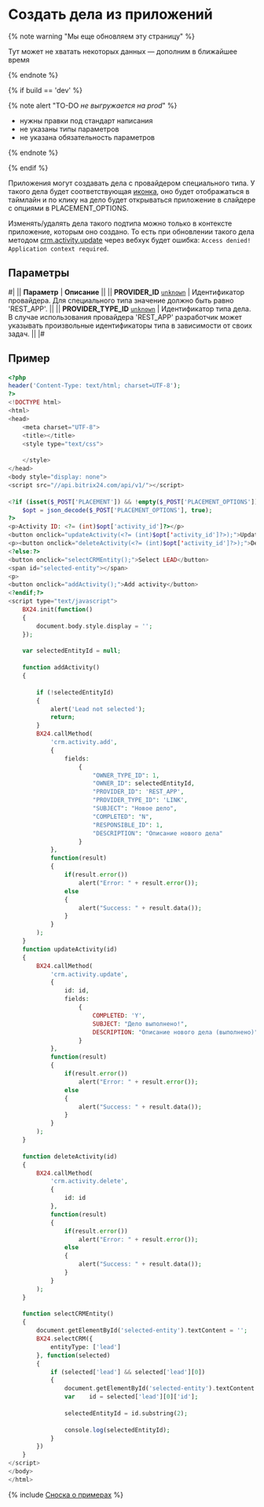 # Создать дела из приложений

{% note warning "Мы еще обновляем эту страницу" %}

Тут может не хватать некоторых данных — дополним в ближайшее время

{% endnote %}

{% if build == 'dev' %}

{% note alert "TO-DO _не выгружается на prod_" %}

- нужны правки под стандарт написания
- не указаны типы параметров
- не указана обязательность параметров

{% endnote %}

{% endif %}

Приложения могут создавать дела с провайдером специального типа. У такого дела будет соответствующая [иконка](*icon), оно будет отображаться в таймлайн и по клику на дело будет открываться приложение в слайдере с опциями в PLACEMENT_OPTIONS.

Изменять/удалять дела такого подтипа можно только в контексте приложение, которым оно создано. То есть при обновлении такого дела методом [crm.activity.update](../crm-activity-update.md) через вебхук будет ошибка: `Access denied! Application context required`.

## Параметры

#|
|| **Параметр** | **Описание** ||
|| **PROVIDER_ID**
[`unknown`](../../../../data-types.md) | Идентификатор провайдера. Для специального типа значение должно быть равно 'REST_APP'. ||
|| **PROVIDER_TYPE_ID**
[`unknown`](../../../../data-types.md)
| Идентификатор типа дела. В случае использования провайдера 'REST_APP' разработчик может указывать произвольные идентификаторы типа в зависимости от своих задач. ||
|#

## Пример

```php
<?php
header('Content-Type: text/html; charset=UTF-8');
?>
<!DOCTYPE html>
<html>
<head>
    <meta charset="UTF-8">
    <title></title>
    <style type="text/css">

    </style>
</head>
<body style="display: none">
<script src="//api.bitrix24.com/api/v1/"></script>

<?if (isset($_POST['PLACEMENT']) && !empty($_POST['PLACEMENT_OPTIONS'])):
    $opt = json_decode($_POST['PLACEMENT_OPTIONS'], true);
?>
<p>Activity ID: <?= (int)$opt['activity_id']?></p>
<button onclick="updateActivity(<?= (int)$opt['activity_id']?>);">Update activity (set new description + completed)</button>
<p><button onclick="deleteActivity(<?= (int)$opt['activity_id']?>);">Delete activity</button>
<?else:?>
<button onclick="selectCRMEntity();">Select LEAD</button>
<span id="selected-entity"></span>
<p>
<button onclick="addActivity();">Add activity</button>
<?endif;?>
<script type="text/javascript">
    BX24.init(function()
    {
        document.body.style.display = '';
    });

    var selectedEntityId = null;

    function addActivity()
    {

        if (!selectedEntityId)
        {
            alert('Lead not selected');
            return;
        }
        BX24.callMethod(
            'crm.activity.add',
            {
                fields:
                    {
                        "OWNER_TYPE_ID": 1,
                        "OWNER_ID": selectedEntityId,
                        "PROVIDER_ID": 'REST_APP',
                        "PROVIDER_TYPE_ID": 'LINK',
                        "SUBJECT": "Новое дело",
                        "COMPLETED": "N",
                        "RESPONSIBLE_ID": 1,
                        "DESCRIPTION": "Описание нового дела"
                    }
            },
            function(result)
            {
                if(result.error())
                    alert("Error: " + result.error());
                else
                {
                    alert("Success: " + result.data());
                }
            }
        );
    }
    function updateActivity(id)
    {
        BX24.callMethod(
            'crm.activity.update',
            {
                id: id,
                fields:
                    {
                        COMPLETED: 'Y',
                        SUBJECT: "Дело выполнено!",
                        DESCRIPTION: "Описание нового дела (выполнено)"
                    }
            },
            function(result)
            {
                if(result.error())
                    alert("Error: " + result.error());
                else
                {
                    alert("Success: " + result.data());
                }
            }
        );
    }

    function deleteActivity(id)
    {
        BX24.callMethod(
            'crm.activity.delete',
            {
                id: id
            },
            function(result)
            {
                if(result.error())
                    alert("Error: " + result.error());
                else
                {
                    alert("Success: " + result.data());
                }
            }
        );
    }

    function selectCRMEntity()
    {
        document.getElementById('selected-entity').textContent = '';
        BX24.selectCRM({
            entityType: ['lead']
        }, function(selected)
        {
            if (selected['lead'] && selected['lead'][0])
            {
                document.getElementById('selected-entity').textContent = selected['lead'][0]['title'];
                var    id = selected['lead'][0]['id'];

                selectedEntityId = id.substring(2);

                console.log(selectedEntityId);
            }
        })
    }
</script>
</body>
</html>
```

{% include [Сноска о примерах](../../../../../_includes/examples.md) %}

[*icon]: ![иконка](./_images/activity_application.png)